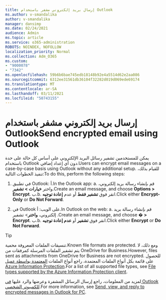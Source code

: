 ```yaml
---
title: إرسال بريد إلكتروني مشفر باستخدام Outlook
ms.author: v-smandalika
author: v-smandalika
manager: dansimp
ms.date: 02/24/2021
audience: Admin
ms.topic: article
ms.service: o365-administration
ROBOTS: NOINDEX, NOFOLLOW
localization_priority: Normal
ms.collection: Adm_O365
ms.custom:
- "9000078"
- "7342"
ms.openlocfilehash: 59b6b6bae745edb18148b92e4a5514d62e2aa086
ms.sourcegitcommit: 6312ee31561db36104f32282d019d069ede69174
ms.translationtype: MT
ms.contentlocale: ar-SA
ms.lasthandoff: 03/11/2021
ms.locfileid: "50743155"
---
```

# <a name="send-encrypted-email-using-outlook"></a><span data-ttu-id="e8677-102">إرسال بريد إلكتروني مشفر باستخدام Outlook</span><span class="sxs-lookup"><span data-stu-id="e8677-102">Send encrypted email using Outlook</span></span>

<span data-ttu-id="e8677-103">يمكن للمستخدمين تشفير رسائل البريد الإلكتروني على أساس كل حالة على حدة باستخدام Outlook دون أي إعداد إضافي.</span><span class="sxs-lookup"><span data-stu-id="e8677-103">Users can encrypt email messages on a case-by-case basis using Outlook without any additional setup.</span></span> <span data-ttu-id="e8677-104">للقيام بذلك، تنفيذ الخطوات التالية:</span><span class="sxs-lookup"><span data-stu-id="e8677-104">To do this, perform the following steps:</span></span>

1. <span data-ttu-id="e8677-105">في تطبيق Outlook: أ.</span><span class="sxs-lookup"><span data-stu-id="e8677-105">In the Outlook app: a.</span></span> <span data-ttu-id="e8677-106">قم بإنشاء رسالة بريد إلكتروني، واختر **خيارات > تشفير**.</span><span class="sxs-lookup"><span data-stu-id="e8677-106">Create an email message, and choose **Options > Encrypt**.</span></span> 
    <span data-ttu-id="e8677-107">ب.</span><span class="sxs-lookup"><span data-stu-id="e8677-107">b.</span></span> <span data-ttu-id="e8677-108">انقر فوق **تشفير فقط** أو عدم **إعادة توجيه**.</span><span class="sxs-lookup"><span data-stu-id="e8677-108">Click either **Encrypt-Only** or **Do Not Forward**.</span></span>

2. <span data-ttu-id="e8677-109">في Outlook على الويب: أ.</span><span class="sxs-lookup"><span data-stu-id="e8677-109">In Outlook on the web: a.</span></span> <span data-ttu-id="e8677-110">قم بإنشاء رسالة بريد إلكتروني، **واختر**> تشفير .</span><span class="sxs-lookup"><span data-stu-id="e8677-110">Create an email message, and choose **� > Encrypt**.</span></span>
    <span data-ttu-id="e8677-111">ب.</span><span class="sxs-lookup"><span data-stu-id="e8677-111">b.</span></span> <span data-ttu-id="e8677-112">انقر فوق **تشفير** أو **عدم إعادة توجيه**.</span><span class="sxs-lookup"><span data-stu-id="e8677-112">Click either **Encrypt** or **Do Not Forward**.</span></span>

> [!TIP]
> <span data-ttu-id="e8677-113">تنسيقات الملفات المعروفة محمية.</span><span class="sxs-lookup"><span data-stu-id="e8677-113">Known file formats are protected.</span></span> <span data-ttu-id="e8677-114">ومع ذلك، لا يتم تشفير الملفات المرسلة كمرفقات من OneDrive for Business.</span><span class="sxs-lookup"><span data-stu-id="e8677-114">However, files sent as attachments from OneDrive for Business are not encrypted.</span></span> <span data-ttu-id="e8677-115">للحصول على قائمة بكل أنواع الملفات المعتمدة، راجع أنواع الملفات [المعتمدة بواسطة عميل Azure Information Protection](https://docs.microsoft.com/azure/information-protection/rms-client/client-admin-guide-file-types).</span><span class="sxs-lookup"><span data-stu-id="e8677-115">For a list of all supported file types, see [File types supported by the Azure Information Protection client](https://docs.microsoft.com/azure/information-protection/rms-client/client-admin-guide-file-types).</span></span>

<span data-ttu-id="e8677-116">لمزيد من المعلومات، راجع إرسال الرسائل المشفرة وعرضها والرد عليها [في Outlook للكمبيوتر الشخصي](https://support.microsoft.com/topic/send-view-and-reply-to-encrypted-messages-in-outlook-for-pc-eaa43495-9bbb-4fca-922a-df90dee51980).</span><span class="sxs-lookup"><span data-stu-id="e8677-116">For more information, see [Send, view, and reply to encrypted messages in Outlook for PC](https://support.microsoft.com/topic/send-view-and-reply-to-encrypted-messages-in-outlook-for-pc-eaa43495-9bbb-4fca-922a-df90dee51980).</span></span>



